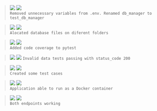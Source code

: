 > ![](https://img.shields.io/badge/Jul_25,_2022-black) ![](https://img.shields.io/badge/v0.4.2-REFACTOR-red)  
> `Removed unnecessary variables from .env. Renamed db_manager to test_db_manager`

> ![](https://img.shields.io/badge/Jul_24,_2022-black) ![](https://img.shields.io/badge/v0.4.1-REFACTOR-red)  
> `Alocated database files on diferent folders`

> ![](https://img.shields.io/badge/Jul_24,_2022-black) ![](https://img.shields.io/badge/v0.4.0-FEAT-blue)  
> `Added code coverage to pytest`

> ![](https://img.shields.io/badge/Jul_24,_2022-black) ![](https://img.shields.io/badge/v0.3.1-FIX-green)
> `Invalid data tests passing with status_code 200`

> ![](https://img.shields.io/badge/Jul_23,_2022-black) ![](https://img.shields.io/badge/v0.3.0-FEAT-blue)  
> `Created some test cases`

> ![](https://img.shields.io/badge/Jul_21,_2022-black) ![](https://img.shields.io/badge/v0.2.0-FEAT-blue)  
> `Application able to run as a Docker container`

> ![](https://img.shields.io/badge/Jul_21,_2022-black) ![](https://img.shields.io/badge/v0.1.0-FEAT-blue)  
> `Both endpoints working`